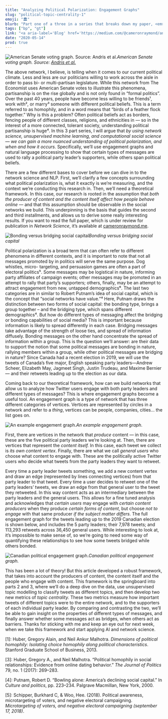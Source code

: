 ```yaml
---
title: "Analyzing Political Polarization: Engagement Graphs"
slug: "political-topic-centrality-1"
emoji: "🏛"
blurb: "Part one of a three in a series that breaks down my paper, <em><a aria-label='Paper' href='https://github.com/cameron-raymond/CISC500-SeniorThesis/blob/master/topic_centrality_paper/Measures_of_Topic_Centrality_for_Online_Political_Engagement.pdf'>Measures of Topic Centrality for Online Political Engagement</a></em>, in an accessible and engaging format. Posted on the popular blog <a aria-label='Towards Data Science'href='https://towardsdatascience.com/'>Towards Data Science</a>."
tags: ["bp", "gt"]
link: "<a aria-label='Blog' href='https://medium.com/@cameronraymond/analyzing-political-polarization-on-twitter-engagement-graphs-aa0614ed1361#f474-b018cc270d34'>Blog</a>"
date: "2020-05-14"
prod: true
---
```


![American Senate voting graph. Source: [Andris et al.](https://journals.plos.org/plosone/article?id=10.1371/journal.pone.0123507)](https://cdn-images-1.medium.com/max/2006/1*eiNLacvtxOcNhN_DZ9E2Jw.png)_American Senate voting graph. Source: [Andris et al.](https://journals.plos.org/plosone/article?id=10.1371/journal.pone.0123507)_

The above network, I believe, is telling when it comes to our current political climate. Less and less are our politicians willing to work across the aisle in order to pass bi- or multi-partisan legislature. While this network from The Economist uses American Senate votes to illustrate this phenomena, partisanship is on the rise globally and is not only found in “formal politics”. Over the past 40 years, people have become less willing to be friends¹, work with², or marry³ someone with different political beliefs. This is a term referred to as homophily, and in a word means that “birds of a feather flock together.” Why is this a problem? Often political beliefs act as borders, fencing people of different classes, religions, and ethnicities in — so in the interest of a more connected, tolerant society, understanding political partisanship is huge⁴. In this 3 part series, I will argue that _by using network science, unsupervised machine learning, and computational social science — we can gain a more nuanced understanding of political polarization, and when and how it occurs._ Specifically, we’ll use engagement graphs and natural language processing to show that certain types of messages are used to rally a political party leader’s supporters, while others span political beliefs.

There are a few different bases to cover before we can dive in to the network science and NLP. First, we’ll clarify a few concepts surrounding what political polarization is, what it exactly is we’re measuring, and the context we’re conducting this research in. Then, we’ll need a theoretical framework. In this case, our research is rooted in the assumption that _both the producer of content and the content itself affect how people behave online_ — and that this assumption should be observable in the social networks we build. This underpinning is the basis that guides the second and third installments, and allows us to derive some really interesting results. If you want to read the full paper, which is under review for publication in _Network Science_, it’s available at [cameronraymond.me](https://cameronraymond.me/).

![Bonding versus bridging social capital](https://cdn-images-1.medium.com/max/2004/1*sucAlAcWKLXOJ3HqdXdnhw.png)_Bonding versus bridging social capital_

Political polarization is a broad term that can often refer to different phenomena in different contexts, and it is important to note that not all messages promoted by in politics will serve the same purpose. Dog whistles, micro- targeting, and persuasion games are often a part of electoral politics⁵. Some messages may be logistical in nature, informing party affiliates of campaign events; other messages may be promoted in an attempt to rally that party’s supporters; others, finally, may be an attempt to attract engagement from new, untapped demographics⁶. The last two categories are in similar to Robert Putnam’s idea of social capital, which is the concept that “social networks have value.”⁴ Here, Putnam draws the distinction between two forms of social capital: the bonding type, brings a group together – and the bridging type, which spans different demographics⁴. But how do different types of messaging affect the bridging or bonding capabilities of social media? This is important because information is likely to spread differently in each case. Bridging messages take advantage of the strength of loose ties, and spread of information diffusely. Bonding messages on the other hand concentrate the spread of information within a group. This is the question we’ll answer: are their data to support the notion that some political messages are bonding in nature, rallying members within a group, while other political messages are bridging in nature? Since Canada had a recent election in 2019, we will use the tweets of Canada’s five major, English speaking party leaders—Andrew Scheer, Elizabeth May, Jagmeet Singh, Justin Trudeau, and Maxime Bernier — and their retweets leading up to the election as our data.

Coming back to our theoretical framework, how can we build networks that allow us to analyze how Twitter users engage with both party leaders and different types of messages? This is where engagement graphs become a useful tool. An engagement graph is a type of network that has three different categories of vertices. Vertices are represented by circles in a network and refer to a _thing_, vertices can be people, companies, cities… the list goes on.

![An example engagement graph.](https://cdn-images-1.medium.com/max/5894/1*q8LjOscOt3U-PXajSNqusA.png)_An example engagement graph._

First, there are vertices in the network that _produce_ content — in this case, these are the five political party leaders we’re looking at. Then, there are vertices that represent the *content itself.* In this case, each tweet we collect is *its own content vertex*. Finally, there are what we call _general users_ who choose what content to engage with. These are the politically active Twitter users who decide what tweets from the party leaders they want to retweet.

Every time a party leader tweets something, we add a new content vertex and draw an edge (represented by lines connecting vertices) from that party leader to that tweet. Every time a user decides to retweet one of the party leaders’ tweets, we draw an edge from that general user to the tweet they retweeted. In this way content acts as an intermediary between the party leaders and the general users. This allows for a fine tuned analysis and acknowledges that _certain users_ may engage with _certain content producers_ when they produce _certain forms of content_, but choose _not to engage_ with that same producer _if the subject matter differs_. The full engagement graph for the tweets leading up to the 2019 Canadian election is shown below, and includes the 5 party leaders; their 7,978 tweets; and 113,293 retweets across 36,450 general users. While interesting to look at, it’s impossible to make sense of, so we’re going to need some way of quantifying these relationships to see how some tweets bridged while others bonded.

![Canadian political engagement graph.](https://cdn-images-1.medium.com/max/6000/1*qWjKFfWrqVoxY7aqxUKNdw.png)_Canadian political engagement graph._

This has been a lot of theory! But this article developed a robust framework, that takes into account the producers of content, the content itself and the people who engage with content. This framework is the springboard into parts 2 and 3, where we’ll do a deep dive on the data, use unsupervised topic modelling to classify tweets as different topics, and then develop two new metrics of *topic centrality.* These two metrics measure how important tweets of different topics were to the entire network, and to the supporters of each individual party leader. By comparing and contrasting the two, we’ll be able to gain insight on the properties of different types of messages, and finally answer whether some messages act as bridges, when others act as barriers. Thanks for sticking with me and keep an eye out for next week, when we take this framework and start applying AI and network science.

[1]: Huber, Gregory Alain, and Neil Ankur Malhotra. _Dimensions of political homophily: Isolating choice homophily along political characteristics_. Stanford Graduate School of Business, 2013.

[2]: Ibid.

[3]: Huber, Gregory A., and Neil Malhotra. “Political homophily in social relationships: Evidence from online dating behavior.” _The Journal of Politics_ 79, no. 1 (2017): 269–283.

[4]: Putnam, Robert D. “Bowling alone: America’s declining social capital.” In _Culture and politics_, pp. 223–234. Palgrave Macmillan, New York, 2000.

[5]: Schipper, Burkhard C, & Woo, Hee. (2018). Political awareness, microtargeting of voters, and negative electoral campaigning. _Microtargeting of voters, and negative electoral campaigning (september 17, 2018)_.
